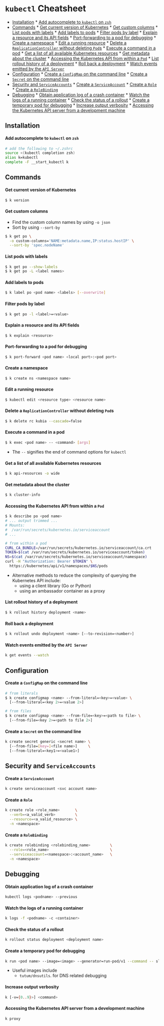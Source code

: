 # `kubectl` Cheatsheet

<!-- vim-markdown-toc GFM -->

* [Installation](#installation)
        * [Add autocomplete to `kubectl` on `zsh`](#add-autocomplete-to-kubectl-on-zsh)
* [Commands](#commands)
        * [Get current version of Kubernetes](#get-current-version-of-kubernetes)
        * [Get custom columns](#get-custom-columns)
        * [List pods with labels](#list-pods-with-labels)
        * [Add labels to pods](#add-labels-to-pods)
        * [Filter pods by label](#filter-pods-by-label)
        * [Explain a resource and its API fields](#explain-a-resource-and-its-api-fields)
        * [Port-forwarding to a pod for debugging](#port-forwarding-to-a-pod-for-debugging)
        * [Create a namespace](#create-a-namespace)
        * [Edit a running resource](#edit-a-running-resource)
        * [Delete a `ReplicationController` without deleting `Pod`s](#delete-a-replicationcontroller-without-deleting-pods)
        * [Execute a command in a pod](#execute-a-command-in-a-pod)
        * [Get a list of all available Kubernetes resources](#get-a-list-of-all-available-kubernetes-resources)
        * [Get metadata about the cluster](#get-metadata-about-the-cluster)
        * [Accessing the Kubernetes API from within a `Pod`](#accessing-the-kubernetes-api-from-within-a-pod)
        * [List rollout history of a deployment](#list-rollout-history-of-a-deployment)
        * [Roll back a deployment](#roll-back-a-deployment)
        * [Watch events emitted by the `API Server`](#watch-events-emitted-by-the-api-server)
* [Configuration](#configuration)
        * [Create a `ConfigMap` on the command line](#create-a-configmap-on-the-command-line)
        * [Create a `Secret` on the command line](#create-a-secret-on-the-command-line)
* [Security and `ServiceAccounts`](#security-and-serviceaccounts)
        * [Create a `ServiceAccount`](#create-a-serviceaccount)
        * [Create a `Role`](#create-a-role)
        * [Create a `RoleBinding`](#create-a-rolebinding)
* [Debugging](#debugging)
        * [Obtain application log of a crash container](#obtain-application-log-of-a-crash-container)
        * [Watch the logs of a running container](#watch-the-logs-of-a-running-container)
        * [Check the status of a rollout](#check-the-status-of-a-rollout)
        * [Create a temporary pod for debugging](#create-a-temporary-pod-for-debugging)
        * [Increase output verbosity](#increase-output-verbosity)
        * [Accessing the Kubernetes API server from a development machine](#accessing-the-kubernetes-api-server-from-a-development-machine)

<!-- vim-markdown-toc -->

## Installation

#### Add autocomplete to `kubectl` on `zsh`

```sh
# add the following to ~/.zshrc
source <(kubectl completion zsh)
alias k=kubectl
complete -F __start_kubectl k
```

## Commands

#### Get current version of Kubernetes

```sh
$ k version
```

#### Get custom columns

* Find the custom column names by using `-o json`
* Sort by using `--sort-by`

```sh
$ k get po \
  -o custom-columns='NAME:metadata.name,IP:status.hostIP' \
  --sort-by 'spec.nodeName'
```

#### List pods with labels

```sh
$ k get po --show-labels
$ k get po -L <label names>
```

#### Add labels to pods

```sh
$ k label po <pod name> <labels> [--overwrite]
```

#### Filter pods by label

```sh
$ k get po -l <label>=<value>
```

#### Explain a resource and its API fields

```sh
$ k explain <resource>
```

#### Port-forwarding to a pod for debugging

```sh
$ k port-forward <pod name> <local port>:<pod port>
```

#### Create a namespace

```sh
$ k create ns <namespace name>
```

#### Edit a running resource

```sh
$ kubectl edit <resource type> <resource name>
```

#### Delete a `ReplicationController` without deleting `Pod`s

```sh
$ k delete rc kubia --cascade=false
```

#### Execute a command in a pod

```sh
$ k exec <pod name> -- <command> [args]
```

* The `--` signifies the end of command options for `kubectl`

#### Get a list of all available Kubernetes resources

```sh
$ k api-resources -o wide
```

#### Get metadata about the cluster

```sh
$ k cluster-info
```

#### Accessing the Kubernetes API from within a `Pod`
```sh
$ k describe po <pod name>
# ... output trimmed ...
# Mounts:
#  /var/run/secrets/kubernetes.io/serviceaccount
# ...

# from within a pod
CURL_CA_BUNDLE=/var/run/secrets/kubernetes.io/serviceaccount/ca.crt
TOKEN=$(cat /var/run/secrets/kubernetes.io/serviceaccount/token)
NS=$(cat /var/run/secrets/kubernetes.io/serviceaccount/namespace)
curl -H "Authorization: Bearer $TOKEN" \
  https://kubernetes/api/v1/namespaces/$NS/pods
```

* Alternative methods to reduce the complexity of querying the Kubernetes API
  include:
  * using a client library (Go or Python)
  * using an ambassador container as a proxy

#### List rollout history of a deployment

```sh
$ k rollout history deployment <name>
```

#### Roll back a deployment

```sh
$ k rollout undo deployment <name> [--to-revision=<number>]
```

#### Watch events emitted by the `API Server`

```sh
k get events --watch
```

## Configuration

#### Create a `ConfigMap` on the command line

```sh
# from literals
$ k create configmap <name> --from-literal=<key>=<value> \
  [--from-literal=<key 2>=<value 2>]

# from files
$ k create configmap <name> --from-file=<key>=<path to file> \
  [--from-file=<key 2>=<path to file 2>]
```

#### Create a `Secret` on the command line

```sh
k create secret generic <secret name> \
  [--from-file=[key=]<file name>]     \
  [--from-literal=<key1>=<value1>]
```

## Security and `ServiceAccounts`

#### Create a `ServiceAccount`

```sh
k create serviceaccount <svc account name>
```

#### Create a `Role`

```sh
k create role <role_name>       \
  --verb=<a_valid_verb>         \
  --resource=<a_valid_resource> \
  -n <namespace>
```

#### Create a `RoleBinding`

```sh
k create rolebinding <rolebinding_name>         \
  --role=<role_name>                            \
  --serviceaccount=<namespace>:<account_name>   \
  -n <namespace>
```

## Debugging

#### Obtain application log of a crash container

```sh
kubectl logs <podname> --previous
```

#### Watch the logs of a running container

```sh
k logs -f <podname> -c <container>
```

#### Check the status of a rollout

```sh
k rollout status deployment <deployment name>
```

#### Create a temporary pod for debugging

```sh
k run <pod name> --image=<image> --generator=run-pod/v1 --command -- sleep infinity
```

* Useful images include
    * `tutum/dnsutils`. for DNS related debugging

#### Increase output verbosity

```sh
k [-v={0..9}>] <command>
```

#### Accessing the Kubernetes API server from a development machine

```sh
k proxy 
```

